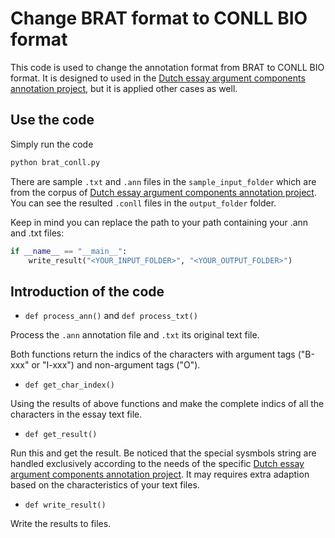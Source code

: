 # Change BRAT format to CONLL BIO format

This code is used to change the annotation format from BRAT to CONLL BIO format. 
It is designed to used in the [Dutch essay argument components annotation project](https://github.com/jayliqinzhang/A-Dutch-essay-corpus-with-argument-structures-and-quality-indicators), but it is applied other cases as well. 


## Use the code

Simply run the code 

```python
python brat_conll.py
```

There are sample `.txt` and `.ann` files in the `sample_input_folder` which are from the corpus of [Dutch essay argument components annotation project](https://github.com/jayliqinzhang/A-Dutch-essay-corpus-with-argument-structures-and-quality-indicators). You can see the resulted `.conll` files in the `output_folder` folder. 

Keep in mind you can replace the path to your path containing your .ann and .txt files:

```python
if __name__ == "__main__":
    write_result("<YOUR_INPUT_FOLDER>", "<YOUR_OUTPUT_FOLDER>")

```




## Introduction of the code

- `def process_ann()` and `def process_txt()`

Process the `.ann` annotation file and `.txt` its original text file.

Both functions return the indics of the characters with argument tags ("B-xxx" or "I-xxx") and non-argument tags ("O").

- `def get_char_index()`

Using the results of above functions and make the complete indics of all the characters in the essay text file. 

- `def get_result()`

Run this and get the result. Be noticed that the special sysmbols string are handled exclusively according to the needs of the specific [Dutch essay argument components annotation project](https://github.com/jayliqinzhang/A-Dutch-essay-corpus-with-argument-structures-and-quality-indicators). It may requires extra adaption based on the characteristics of your text files.

- `def write_result()`

Write the results to files. 







